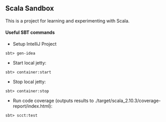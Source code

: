 ## Scala Sandbox

This is a project for learning and experimenting with Scala.

#### Useful SBT commands

* Setup IntelliJ Project

```sbt> gen-idea```

* Start local jetty:

```sbt> container:start```

* Stop local jetty:

```sbt> container:stop```

* Run code coverage (outputs results to ./target/scala_2.10.3/coverage-report/index.html):

```sbt> scct:test```

